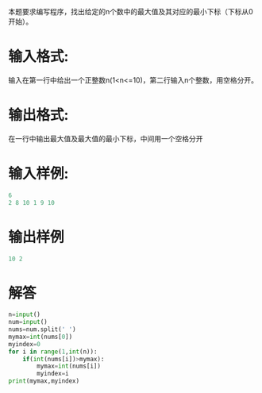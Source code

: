 本题要求编写程序，找出给定的n个数中的最大值及其对应的最小下标（下标从0开始）。
# 输入格式:
输入在第一行中给出一个正整数n(1<n<=10)，第二行输入n个整数，用空格分开。
# 输出格式:
在一行中输出最大值及最大值的最小下标，中间用一个空格分开
# 输入样例:
```python
6
2 8 10 1 9 10
```
# 输出样例
```python
10 2
```
# 解答
```python
n=input()
num=input()
nums=num.split(' ')
mymax=int(nums[0])
myindex=0
for i in range(1,int(n)):
    if(int(nums[i])>mymax):
        mymax=int(nums[i])
        myindex=i
print(mymax,myindex)
```
